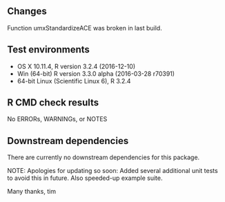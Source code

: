 ## Changes
Function umxStandardizeACE was broken in last build.

## Test environments
* OS X 10.11.4, R version 3.2.4 (2016-12-10)
* Win (64-bit) R version 3.3.0 alpha (2016-03-28 r70391)
* 64-bit Linux (Scientific Linux 6), R 3.2.4

## R CMD check results

No ERRORs, WARNINGs, or NOTES

## Downstream dependencies

There are currently no downstream dependencies for this package.

NOTE: Apologies for updating so soon:  Added several additional unit tests 
to avoid this in future. Also speeded-up example suite.

Many thanks, tim